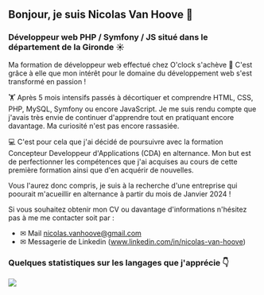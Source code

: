 ## Bonjour, je suis Nicolas Van Hoove 👋 
### Développeur web PHP / Symfony / JS situé dans le département de la Gironde ☀

Ma formation de développeur web effectué chez O'clock s'achève 🌱 C'est grâce à elle que mon intérêt pour le domaine du développement web s'est transformé en passion ! 

🏋 Après 5 mois intensifs passés à décortiquer et comprendre HTML, CSS, PHP, MySQL, Symfony ou encore JavaScript. Je me suis rendu compte que j'avais très envie de continuer d'apprendre tout en pratiquant encore davantage. Ma curiosité n'est pas encore rassasiée. 

💻 C'est pour cela que j'ai décidé de poursuivre avec la formation Concepteur Developpeur d'Applications (CDA) en alternance. Mon but est de perfectionner les compétences que j'ai acquises au cours de cette première formation ainsi que d'en acquérir de nouvelles. 

Vous l'aurez donc compris, je suis à la recherche d'une entreprise qui poourait m'acueillir en alternance à partir du mois de Janvier 2024 ! 

Si vous souhaitez obtenir mon CV ou davantage d'informations n'hésitez pas à me me contacter soit par :
- ✉ Mail nicolas.vanhoove@gmail.com
- ✉ Messagerie de Linkedin (www.linkedin.com/in/nicolas-van-hoove)

### Quelques statistiques sur les langages que j'apprécie 👇
![](https://github-readme-stats.vercel.app/api/top-langs/?username=NicolasVanHoove&theme=onedark&hide_langs_below=8)

<!--
**NicolasVanHoove/NicolasVanHoove** is a ✨ _special_ ✨ repository because its `README.md` (this file) appears on your GitHub profile.

Here are some ideas to get you started:

- 🔭 I’m currently working on ...
- 🌱 I’m currently learning ...
- 👯 I’m looking to collaborate on ...
- 🤔 I’m looking for help with ...
- 💬 Ask me about ...
- 📫 How to reach me: ...
- 😄 Pronouns: ...
- ⚡ Fun fact: ...
-->
